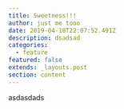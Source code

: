 ```yaml
---
title: Sweetness!!!
author: just me tooo
date: 2019-04-18T22:07:52.491Z
description: dsadsad
categories:
  - feature
featured: false
extends: _layouts.post
section: content
---
```

asdasdads
